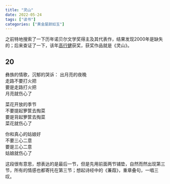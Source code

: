 ```yaml
---
title: "灵山"
date: 2022-05-24
tags: ["读书"]
categories: ["黄金屋颜如玉"]
---
```


之前特地搜索了一下历年诺贝尔文学奖得主及其代表作，结果发现2000年是缺失的；后来查证了一下，该年[高行健](https://zh.wikipedia.org/wiki/%E9%AB%98%E8%A1%8C%E5%81%A5)获奖，获奖作品就是《灵山》。  


## 20
彝族的情歌，沉郁的哭诉：
出月亮的夜晚  
走路不要打火把  
要是走路打火把  
月亮就伤心了  
  
菜花开放的季节  
不要提起箩筐去掏菜  
要是背起箩筐去掏菜  
菜花就伤心了  
  
你和真心的姑娘好  
不要三心二意  
要是三心二意  
姑娘就伤心了  

这段很有意思，想表达的是最后一节，但是先用前面两节铺垫，自然而然出现第三节，所有的情感也都寄托在第三节；想起诗经中的《蒹葭》，重章叠句，一唱三叹。

